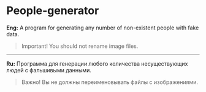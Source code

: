 # People-generator
**Eng:** A program for generating any number of non-existent people with fake data.
>Important! You should not rename image files.
---

**Ru:** Программа для генерации любого количества несуществующих людей с фальшивыми данными.
>Важно! Вы не должны переименовывать файлы с изображениями.
